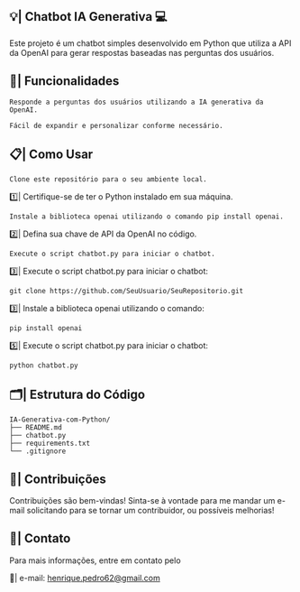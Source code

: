 ## 💡| Chatbot IA Generativa 💻
Este projeto é um chatbot simples desenvolvido em Python que utiliza a API da OpenAI para gerar respostas baseadas nas perguntas dos usuários.

## 📑| Funcionalidades
```
Responde a perguntas dos usuários utilizando a IA generativa da OpenAI.
```
```
Fácil de expandir e personalizar conforme necessário.
```


## 📋| Como Usar
```
Clone este repositório para o seu ambiente local.
```
 1️⃣| Certifique-se de ter o Python instalado em sua máquina.
```
Instale a biblioteca openai utilizando o comando pip install openai.
```
 2️⃣| Defina sua chave de API da OpenAI no código.
```
Execute o script chatbot.py para iniciar o chatbot.
```
 3️⃣| Execute o script chatbot.py para iniciar o chatbot:

```
git clone https://github.com/SeuUsuario/SeuRepositorio.git
```
 3️⃣| Instale a biblioteca openai utilizando o comando:

```
pip install openai

```

 5️⃣| Execute o script chatbot.py para iniciar o chatbot:

```
python chatbot.py

```

## 🗂️| Estrutura do Código

```
IA-Generativa-com-Python/
├── README.md
├── chatbot.py
├── requirements.txt
└── .gitignore
```

## 👥| Contribuições
Contribuições são bem-vindas! Sinta-se à vontade para me mandar um e-mail solicitando para se tornar um contribuidor, ou possíveis melhorias! 

## 📲| Contato
Para mais informações, entre em contato pelo 

 📩| e-mail: henrique.pedro62@gmail.com
